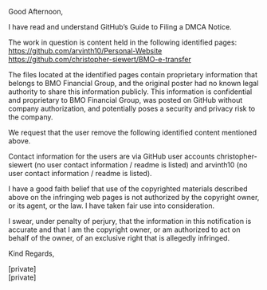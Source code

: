 Good Afternoon,

I have read and understand GitHub’s Guide to Filing a DMCA Notice.

The work in question is content held in the following identified pages:   
https://github.com/arvinth10/Personal-Website   
https://github.com/christopher-siewert/BMO-e-transfer

The files located at the identified pages contain proprietary information that belongs to BMO Financial Group, and the original poster had no known legal authority to share this information publicly. This information is confidential and proprietary to BMO Financial Group, was posted on GitHub without company authorization, and potentially poses a security and privacy risk to the company.

We request that the user remove the following identified content mentioned above.

Contact information for the users are via GitHub user accounts christopher-siewert (no user contact information / readme is listed) and arvinth10 (no user contact information / readme is listed).

I have a good faith belief that use of the copyrighted materials described above on the infringing web pages is not authorized by the copyright owner, or its agent, or the law. I have taken fair use into consideration.

I swear, under penalty of perjury, that the information in this notification is accurate and that I am the copyright owner, or am authorized to act on behalf of the owner, of an exclusive right that is allegedly infringed.

Kind Regards,

[private]  
[private]





